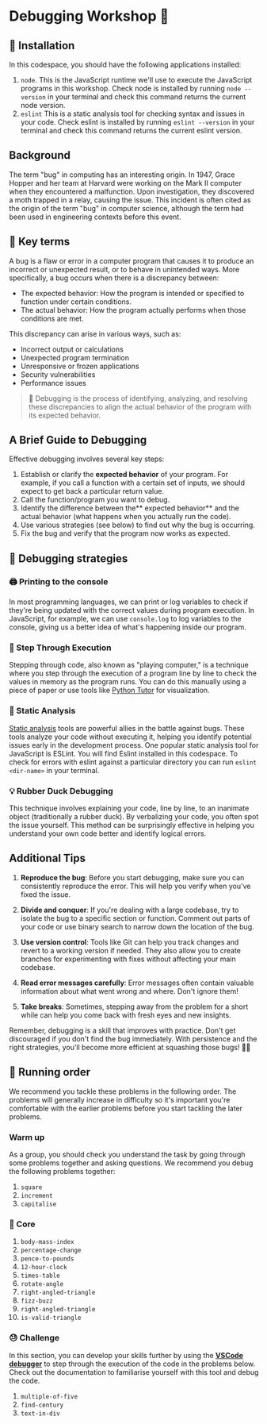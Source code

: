 # Debugging Workshop 🐛

## 🧰 Installation

In this codespace, you should have the following applications installed:

1. `node`. This is the JavaScript runtime we'll use to execute the JavaScript programs in this workshop. Check node is installed by running `node --version` in your terminal and check this command returns the current node version.
1. `eslint` This is a static analysis tool for checking syntax and issues in your code. Check eslint is installed by running `eslint --version` in your terminal and check this command returns the current eslint version.

## Background

The term "bug" in computing has an interesting origin. In 1947, Grace Hopper and her team at Harvard were working on the Mark II computer when they encountered a malfunction. Upon investigation, they discovered a moth trapped in a relay, causing the issue. This incident is often cited as the origin of the term "bug" in computer science, although the term had been used in engineering contexts before this event.

## 📖 Key terms

A bug is a flaw or error in a computer program that causes it to produce an incorrect or unexpected result, or to behave in unintended ways. More specifically, a bug occurs when there is a discrepancy between:

- The expected behavior: How the program is intended or specified to function under certain conditions.
- The actual behavior: How the program actually performs when those conditions are met.

This discrepancy can arise in various ways, such as:

- Incorrect output or calculations
- Unexpected program termination
- Unresponsive or frozen applications
- Security vulnerabilities
- Performance issues

> 🔑 Debugging is the process of identifying, analyzing, and resolving these discrepancies to align the actual behavior of the program with its expected behavior.

## A Brief Guide to Debugging

Effective debugging involves several key steps:

1. Establish or clarify the **expected behavior** of your program. 
For example, if you call a function with a certain set of inputs, we should expect to get back a particular return value.
2. Call the function/program you want to debug.
3. Identify the difference between the** expected behavior** and the actual behavior (what happens when you actually run the code).
4. Use various strategies (see below) to find out why the bug is occurring.
5. Fix the bug and verify that the program now works as expected.

## 🧭 Debugging strategies

### 🖨️ Printing to the console
In most programming languages, we can print or log variables to check if they're being updated with the correct values during program execution. In JavaScript, for example, we can use `console.log` to log variables to the console, giving us a better idea of what's happening inside our program.

### 👣 Step Through Execution
Stepping through code, also known as "playing computer," is a technique where you step through the execution of a program line by line to check the values in memory as the program runs. You can do this manually using a piece of paper or use tools like [Python Tutor](https://pythontutor.com/visualize.html#mode=edit) for visualization.

### 🔬 Static Analysis
[Static analysis](https://www.perforce.com/blog/sca/what-static-analysis#static-01) tools are powerful allies in the battle against bugs. These tools analyze your code without executing it, helping you identify potential issues early in the development process. One popular static analysis tool for JavaScript is ESLint. You will find Eslint installed in this codespace. To check for errors with eslint against a particular directory you can run `eslint <dir-name>` in your terminal.

### 💡 Rubber Duck Debugging
This technique involves explaining your code, line by line, to an inanimate object (traditionally a rubber duck). By verbalizing your code, you often spot the issue yourself. This method can be surprisingly effective in helping you understand your own code better and identify logical errors.

## Additional Tips

1. **Reproduce the bug**: Before you start debugging, make sure you can consistently reproduce the error. This will help you verify when you've fixed the issue.

2. **Divide and conquer**: If you're dealing with a large codebase, try to isolate the bug to a specific section or function. Comment out parts of your code or use binary search to narrow down the location of the bug.

3. **Use version control**: Tools like Git can help you track changes and revert to a working version if needed. They also allow you to create branches for experimenting with fixes without affecting your main codebase.

4. **Read error messages carefully**: Error messages often contain valuable information about what went wrong and where. Don't ignore them!

5. **Take breaks**: Sometimes, stepping away from the problem for a short while can help you come back with fresh eyes and new insights.

Remember, debugging is a skill that improves with practice. Don't get discouraged if you don't find the bug immediately. With persistence and the right strategies, you'll become more efficient at squashing those bugs! 🐛💪

## 🎢 Running order

We recommend you tackle these problems in the following order. The problems will generally increase in difficulty so it's important you're comfortable with the earlier problems before you start tackling the later problems.

### Warm up

As a group, you should check you understand the task by going through some problems together and asking questions. We recommend you debug the following problems together:

1. `square`
1. `increment`
1. `capitalise`

### 🍎 Core

1. `body-mass-index`
1. `percentage-change`
1. `pence-to-pounds`
1. `12-hour-clock`
1. `times-table`
1. `rotate-angle`
1. `right-angled-triangle`
1. `fizz-buzz`
1. `right-angled-triangle`
1. `is-valid-triangle`

### 😓 Challenge

In this section, you can develop your skills further by using the [**VSCode debugger**](https://code.visualstudio.com/docs/editor/debugging) to step through the execution of the code in the problems below. Check out the documentation to familiarise yourself with this tool and debug the code.

1. `multiple-of-five`
1. `find-century`
1. `text-in-div`


